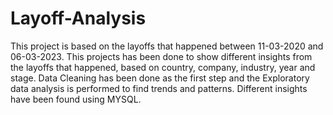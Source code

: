 # Layoff-Analysis
This project is based on the layoffs that happened between 11-03-2020 and 06-03-2023. This projects has been done to show different insights from the layoffs that happened, based on country, company, industry, year and stage.
Data Cleaning has been done as the first step and the Exploratory data analysis is performed to find trends and patterns.
Different insights have been found using MYSQL.
